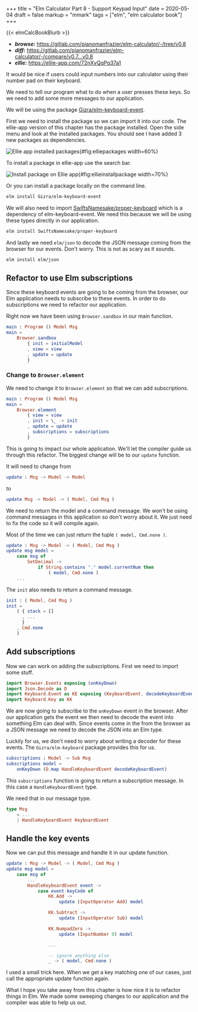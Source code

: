 +++
title = "Elm Calculator Part 8 - Support Keypad Input"
date = 2020-05-04
draft = false
markup = "mmark"
tags = ["elm", "elm calculator book"]
+++

{{< elmCalcBookBlurb >}}

- ***browse:*** <https://gitlab.com/pianomanfrazier/elm-calculator/-/tree/v0.8>
- ***diff:*** <https://gitlab.com/pianomanfrazier/elm-calculator/-/compare/v0.7...v0.8>
- ***ellie:*** <https://ellie-app.com/72nXvQqPq37a1>

It would be nice if users could input numbers into our calculator using their number pad on their keyboard.

We need to tell our program what to do when a user presses these keys. So we need to add some more messages to our application.

We will be using the package [Gizra/elm-keyboard-event](https://package.elm-lang.org/packages/Gizra/elm-keyboard-event/latest/).

First we need to install the package so we can import it into our code. The ellie-app version of this chapter has the package installed. Open the side menu and look at the installed packages. You should see I have added 3 new packages as dependencies.

![Ellie app installed packages](/img/elm-calculator/ellie-app-packages.png){#fig:elliepackages width=60%}

To install a package in ellie-app use the search bar.

![Install package on Ellie app](/img/elm-calculator/ellie-install-package.png){#fig:ellieinstallpackage width=70%}

Or you can install a package locally on the command line.

```bash
elm install Gizra/elm-keyboard-event
```

We will also need to import [SwiftsNamesake/proper-keyboard](https://package.elm-lang.org/packages/SwiftsNamesake/proper-keyboard/latest/) which is a dependency of elm-keyboard-event. We need this because we will be using these types directly in our application.

```bash
elm install SwiftsNamesake/proper-keyboard
```

And lastly we need `elm/json` to decode the JSON message coming from the browser for our events. Don't worry. This is not as scary as it sounds.

```bash
elm install elm/json
```

## Refactor to use Elm subscriptions

Since these keyboard events are going to be coming from the browser, our Elm application needs to subscribe to these events. In order to do subscriptions we need to refactor our application.

Right now we have been using `Browser.sandbox` in our main function.

```elm
main : Program () Model Msg
main =
    Browser.sandbox
        { init = initialModel
        , view = view
        , update = update
        }
```

### Change to `Browser.element`

We need to change it to `Browser.element` so that we can add subscriptions.

```elm
main : Program () Model Msg
main =
    Browser.element
        { view = view
        , init = \_ -> init
        , update = update
        , subscriptions = subscriptions
        }
```

This is going to impact our whole application. We'll let the compiler guide us through this refactor. The biggest change will be to our `update` function.

It will need to change from

```elm
update : Msg -> Model -> Model
```
to

```elm
update Msg -> Model -> ( Model, Cmd Msg )
```

We need to return the model and a command message. We won't be using command messages in this application so don't worry about it. We just need to fix the code so it will compile again.

Most of the time we can just return the tuple `( model, Cmd.none )`.

```elm
update : Msg -> Model -> ( Model, Cmd Msg )
update msg model =
    case msg of
        SetDecimal ->
            if String.contains "." model.currentNum then
                ( model, Cmd.none )
    ...
```

The `init` also needs to return a command message.

```elm
init : ( Model, Cmd Msg )
init =
    ( { stack = []
      , ...
      }
    , Cmd.none
    )
```

## Add subscriptions

Now we can work on adding the subscriptions. First we need to import some stuff.

```elm
import Browser.Events exposing (onKeyDown)
import Json.Decode as D
import Keyboard.Event as KE exposing (KeyboardEvent, decodeKeyboardEvent)
import Keyboard.Key as KK
```

We are now going to subscribe to the `onKeyDown` event in the browser. After our application gets the event we then need to decode the event into something Elm can deal with. Since events come in the from the browser as a JSON message we need to decode the JSON into an Elm type.

Luckily for us, we don't need to worry about writing a decoder for these events. The `Gizra/elm-keyboard` package provides this for us.

```elm
subscriptions : Model -> Sub Msg
subscriptions model =
    onKeyDown (D.map HandleKeyboardEvent decodeKeyboardEvent)
```

This `subscriptions` function is going to return a subscription message. In this case a `HandleKeyboardEvent` type.

We need that in our message type.

```elm
type Msg
    = ...
    | HandleKeyboardEvent KeyboardEvent
```

## Handle the key events

Now we can put this message and handle it in our update function.

```elm
update : Msg -> Model -> ( Model, Cmd Msg )
update msg model =
    case msg of
        ...
        HandleKeyboardEvent event ->
            case event.keyCode of
                KK.Add ->
                    update (InputOperator Add) model

                KK.Subtract ->
                    update (InputOperator Sub) model

                KK.NumpadZero ->
                    update (InputNumber 0) model

                ...

                -- ignore anything else
                _ -> ( model, Cmd.none )
```

I used a small trick here. When we get a key matching one of our cases, just call the appropriate update function again. 

What I hope you take away from this chapter is how nice it is to refactor things in Elm. We made some sweeping changes to our application and the compiler was able to help us out.
